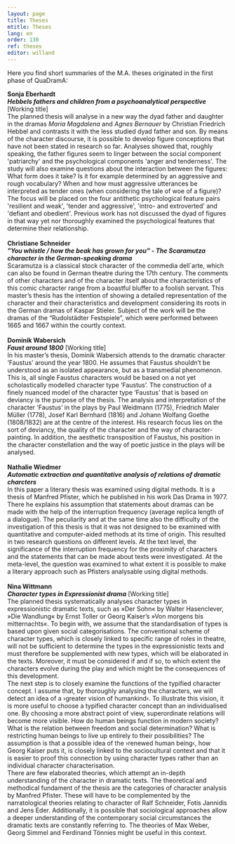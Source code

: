 ```yaml
---
layout: page
title: Theses
mtitle: Theses
lang: en
order: 130
ref: theses
editor: willand
---
```


Here you find short summaries of the M.A. theses originated in the first phase of QuaDramA:

<b>Sonja Eberhardt<br>
<i>Hebbels fathers and children from a psychoanalytical perspective </i></b> [Working title]<br>
The planned thesis will analyse in a new way the dyad father and daughter in the dramas <i>Maria Magdalena</i> and <i>Agnes Bernauer</i> by Christian Friedrich Hebbel and contrasts it with the less studied dyad father and son. By means of the character discourse, it is possible to develop figure conceptions that have not been stated in research so far. Analyses showed that, roughly speaking, the father figures seem to linger between the social component 'patriarchy' and the psychological components 'anger and tenderness'. The study will also examine questions about the interaction between the figures: What form does it take? Is it for example determined by an aggressive and rough vocabulary? When and how must aggressive utterances be interpreted as tender ones (when considering the tale of woe of a figure)? The focus will be placed on the four antithetic psychological feature pairs 'resilient and weak', 'tender and aggressive', 'intro- and extroverted' and 'defiant and obedient'. Previous work has not discussed the dyad of figures in that way yet nor thoroughly examined the psychological features that determine their relationship. <br>
<br>
<b>Christiane Schneider<br>
<i>"You whistle / how the beak has grown for you" - The Scaramutza character in the German-speaking drama</i></b><br>
Scaramutza is a classical stock character of the commedia dell´arte, which can also be found in German theatre during the 17th century. The comments of other characters and of the character itself about the characteristics of this comic character range from a boastful bluffer to a foolish servant. This master’s thesis has the intention of showing a detailed representation of the character and their characteristics and development considering its roots in the German dramas of Kaspar Stieler. Subject of the work will be the dramas of the “Rudolstädter Festspiele”, which were performed between 1665 and 1667 within the courtly context. <br>
<br>
<b>Dominik Wabersich<br>
<i>Faust around 1800</i></b> [Working title]<br>
In his master’s thesis, Dominik Wabersich attends to the dramatic character ‘Faustus’ around the year 1800. He assumes that Faustus shouldn’t be understood as an isolated appearance, but as a transmedial phenomenon. This is, all single Faustus characters would be based on a not yet scholastically modelled character type ‘Faustus’. The construction of a finely nuanced model of the character type ‘Faustus’ that is based on deviancy is the purpose of the thesis. The analysis and interpretation of the character ‘Faustus’ in the plays by Paul Weidmann (1775), Friedrich Maler Müller (1778), Josef Karl Bernhard (1816) and Johann Wolfang Goethe (1808/1832) are at the centre of the interest. His research focus lies on the sort of deviancy, the quality of the character and the way of character-painting. In addition, the aesthetic transposition of Faustus, his position in the character constellation and the way of poetic justice in the plays will be analysed.<br>
<br>
<b>Nathalie Wiedmer<br>
<i>Automatic extraction and quantitative analysis of relations of dramatic charcters</i></b><br>
In this paper a literary thesis was examined using digital methods. It is a thesis of Manfred Pfister, which he published in his work Das Drama in 1977. There he explains his assumption that statements about dramas can be made with the help of the interruption frequency (average replica length of a dialogue). The peculiarity and at the same time also the difficulty of the investigation of this thesis is that it was not designed to be examined with quantitative and computer-aided methods at its time of origin. This resulted in two research questions on different levels. At the text level, the significance of the interruption frequency for the proximity of characters and the statements that can be made about texts were investigated. At the meta-level, the question was examined to what extent it is possible to make a literary approach such as Pfisters analysable using digital methods. <br>
<br>
<b>Nina Wittmann<br>
<i>Character types in Expressionist drama</i></b> [Working title]<br>
The planned thesis systematically analyses character types in expressionistic dramatic texts, such as »Der Sohn« by Walter Hasenclever, »Die Wandlung« by Ernst Toller or Georg Kaiser’s »Von morgens bis mitternachts«. To begin with, we assume that the standardisation of types is based upon given social categorisations. The conventional scheme of character types, which is closely linked to specific range of roles in theatre, will not be sufficient to determine the types in the expressionistic texts and must therefore be supplemented with new types, which will be elaborated in the texts. Moreover, it must be considered if and if so, to which extent the characters evolve during the play and which might be the consequences of this development.<br>
The next step is to closely examine the functions of the typified character concept. I assume that, by thoroughly analysing the characters, we will detect an idea of a ›greater vision of humankind‹. To illustrate this vision, it is more useful to choose a typified character concept than an individualised one. By choosing a more abstract point of view, superordinate relations will become more visible. How do human beings function in modern society? What is the relation between freedom and social determination? What is restricting human beings to live up entirely to their possibilities? The assumption is that a possible idea of the ›renewed human being‹, how Georg Kaiser puts it, is closely linked to the sociocultural context and that it is easier to proof this connection by using character types rather than an individual character characterisation. <br>
There are few elaborated theories, which attempt an in-depth understanding of the character in dramatic texts. The theoretical and methodical fundament of the thesis are the categories of character analysis by Manfred Pfister. These will have to be complemented by the narratological theories relating to character of Ralf Schneider, Fotis Jannidis and Jens Eder. Additionally, it is possible that sociological approaches allow a deeper understanding of the contemporary social circumstances the dramatic texts are constantly referring to. The theories of Max Weber, Georg Simmel and Ferdinand Tönnies might be useful in this context.
